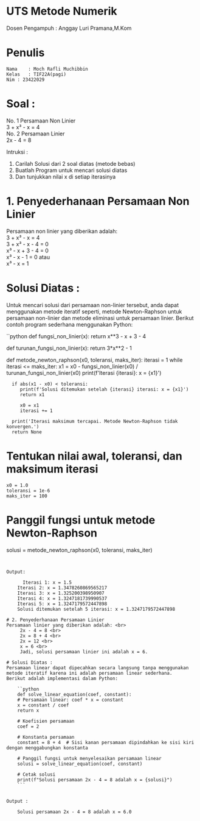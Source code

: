 # UTS Metode Numerik
Dosen Pengampuh : Anggay Luri Pramana,M.Kom

# Penulis
	Nama	: Moch Rafli Muchibbin
 	Kelas	: TIF22A(pagi)
  	Nim	: 23422029

# Soal : 
No. 1  Persamaan Non Linier <br>
      3 + x³ - x = 4 <br>
No. 2  Persamaan Linier <br>
      2x - 4 = 8 

Intruksi : <br>
1. Carilah Solusi dari 2 soal diatas (metode bebas) <br>
2. Buatlah Program untuk mencari solusi diatas <br>
3. Dan tunjukkan nilai x di setiap iterasinya <br>

# 1. Penyederhanaan Persamaan Non Linier
Persamaan non linier yang diberikan adalah: <br>
    3 + x³ - x = 4 <br>
    3 + x³ - x - 4 = 0 <br>
    x³ - x + 3 - 4 = 0 <br>
    x³ - x - 1 = 0 atau <br>
    x³ - x = 1

# Solusi Diatas : 
  Untuk mencari solusi dari persamaan non-linier tersebut, anda dapat menggunakan metode iteratif seperti, 
  metode Newton-Raphson untuk persamaan non-linier dan metode eliminasi untuk persamaan linier. 
  Berikut contoh program sederhana menggunakan Python: 

``python
def fungsi_non_linier(x):
    return x**3 - x + 3 - 4
	
def turunan_fungsi_non_linier(x):
    return 3*x**2 - 1

def metode_newton_raphson(x0, toleransi, maks_iter):
    iterasi = 1
    while iterasi <= maks_iter:
          x1 = x0 - fungsi_non_linier(x0) / turunan_fungsi_non_linier(x0)
          print(f'Iterasi {iterasi}: x = {x1}')

	  if abs(x1 - x0) < toleransi:
	     print(f'Solusi ditemukan setelah {iterasi} iterasi: x = {x1}')
	     return x1

	     x0 = x1
	     iterasi += 1

	  print('Iterasi maksimum tercapai. Metode Newton-Raphson tidak konvergen.')
	  return None

# Tentukan nilai awal, toleransi, dan maksimum iterasi
    x0 = 1.0
    toleransi = 1e-6
    maks_iter = 100

# Panggil fungsi untuk metode Newton-Raphson
solusi = metode_newton_raphson(x0, toleransi, maks_iter)
```


Output:

      Iterasi 1: x = 1.5 
  	Iterasi 2: x = 1.3478260869565217 
  	Iterasi 3: x = 1.325200398950907 
  	Iterasi 4: x = 1.3247181739990537 
  	Iterasi 5: x = 1.3247179572447898 
  	Solusi ditemukan setelah 5 iterasi: x = 1.3247179572447898 

# 2. Penyederhanaan Persamaan Linier 
Persamaan linier yang diberikan adalah: <br>
     2x - 4 = 8 <br>
     2x = 8 + 4 <br>
     2x = 12 <br>
     x = 6 <br>
     Jadi, solusi persamaan linier ini adalah x = 6.

# Solusi Diatas :
Persamaan linear dapat dipecahkan secara langsung tanpa menggunakan metode iteratif karena ini adalah persamaan linear sederhana. 
Berikut adalah implementasi dalam Python:

	``python
	def solve_linear_equation(coef, constant):
	# Persamaan linear: coef * x = constant
	x = constant / coef
	return x
	
	# Koefisien persamaan
	coef = 2
	
	# Konstanta persamaan
	constant = 8 + 4  # Sisi kanan persamaan dipindahkan ke sisi kiri dengan menggabungkan konstanta
	
	# Panggil fungsi untuk menyelesaikan persamaan linear
	solusi = solve_linear_equation(coef, constant)
	
	# Cetak solusi
	print(f"Solusi persamaan 2x - 4 = 8 adalah x = {solusi}")
	```


Output :

	Solusi persamaan 2x - 4 = 8 adalah x = 6.0
